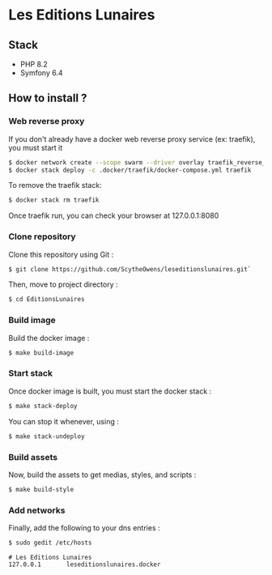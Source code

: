 # Les Editions Lunaires

## Stack

* PHP 8.2
* Symfony 6.4

## How to install ?

### Web reverse proxy

If you don't already have a docker web reverse proxy service (ex: traefik), you must start it
```sh
$ docker network create --scope swarm --driver overlay traefik_reverse_proxy
$ docker stack deploy -c .docker/traefik/docker-compose.yml traefik
```

To remove the traefik stack:
```sh
$ docker stack rm traefik
```

Once traefik run, you can check your browser at 127.0.0.1:8080

### Clone repository

Clone this repository using Git :
```sh
$ git clone https://github.com/ScytheOwens/leseditionslunaires.git`
```

Then, move to project directory :
```sh
$ cd EditionsLunaires
```

### Build image

Build the docker image :
```sh
$ make build-image
```

### Start stack

Once docker image is built, you must start the docker stack :
```sh
$ make stack-deploy
```

You can stop it whenever, using :
```sh
$ make stack-undeploy
```

### Build assets

Now, build the assets to get medias, styles, and scripts :
```sh
$ make build-style
```

### Add networks

Finally, add the following to your dns entries :
```sh
$ sudo gedit /etc/hosts
```

```
# Les Editions Lunaires
127.0.0.1       leseditionslunaires.docker
```
